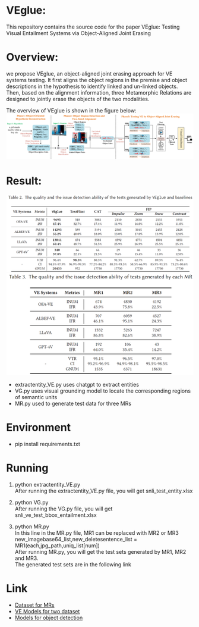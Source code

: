 # VEglue:
This repository contains the source code for the paper VEglue: Testing Visual Entailment Systems via Object-Aligned Joint Erasing

# Overview:  
we propose VEglue, an object-aligned joint erasing approach for VE systems testing. It first aligns the object regions in the premise and object descriptions in the hypothesis to identify linked and un-linked objects. Then, based on the alignment information, three Metamorphic Relations are designed to jointly erase the objects of the two modalities.

The overview of VEglue is shown in the figure below:  
![Image text](https://github.com/lsplx/VEtesting/blob/master/data/artifacture_refine.png)

# Result:  
![Image text](https://github.com/lsplx/VEtesting/blob/master/data/VEglue_result.png)
![Image text](https://github.com/lsplx/VEtesting/blob/master/data/MR_result.png)

- extractentity_VE.py uses chatgpt to extract entities
- VG.py uses visual grounding model to locate the corresponding regions of semantic units
- MR.py used to generate test data for three MRs

# Environment
- pip install requirements.txt

# Running
1. python extractentity_VE.py   
After running the extractentity_VE.py file, you will get snli_test_entity.xlsx   

2. python VG.py  
After running the VG.py file, you will get snli_ve_test_bbox_entailment.xlsx  

3. python MR.py  
In this line in the MR.py file, MR1 can be replaced with MR2 or MR3  
new_imagebase64_list,new_deletesentence_list = MR1(each,jpg_path,uniq_list[num])  
After running MR.py, you will get the test sets generated by MR1, MR2 and MR3.  
The generated test sets are in the following link  

# Link
- [Dataset for MRs](https://pan.baidu.com/s/1HLuZR1fvQW2Qj7ZXQ5xaww?pwd=pdos)
- [VE Models for two dataset](https://pan.baidu.com/s/1i1-lIF0IxSXAKbJv8gdtDg?pwd=5bfw)
- [Models for object detection](https://github.com/RistoranteRist/mmlab-weights/releases/download/dino-swinl/dino-5scale_swin-l_8xb2-36e_coco-5486e051.pth)






